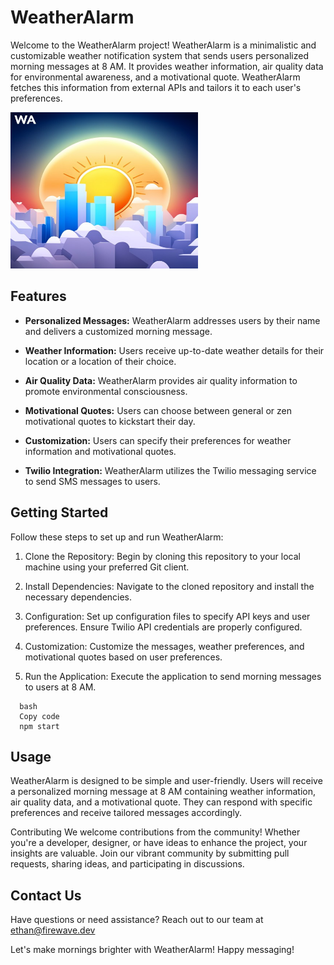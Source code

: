 # WeatherAlarm
Welcome to the WeatherAlarm project! WeatherAlarm is a minimalistic and customizable weather notification system that sends users personalized morning messages at 8 AM. It provides weather information, air quality data for environmental awareness, and a motivational quote. WeatherAlarm fetches this information from external APIs and tailors it to each user's preferences.

<img src="./images/ai.jpg" alt="Logo Image" width="300" height="250">

## Features
- **Personalized Messages:** WeatherAlarm addresses users by their name and delivers a customized morning message.

- **Weather Information:** Users receive up-to-date weather details for their location or a location of their choice.

- **Air Quality Data:** WeatherAlarm provides air quality information to promote environmental consciousness.

- **Motivational Quotes:** Users can choose between general or zen motivational quotes to kickstart their day.

- **Customization:** Users can specify their preferences for weather information and motivational quotes.

- **Twilio Integration:** WeatherAlarm utilizes the Twilio messaging service to send SMS messages to users.

## Getting Started
Follow these steps to set up and run WeatherAlarm:

1. Clone the Repository: Begin by cloning this repository to your local machine using your preferred Git client.

2. Install Dependencies: Navigate to the cloned repository and install the necessary dependencies.

3. Configuration: Set up configuration files to specify API keys and user preferences. Ensure Twilio API credentials are properly configured.

4. Customization: Customize the messages, weather preferences, and motivational quotes based on user preferences.

5. Run the Application: Execute the application to send morning messages to users at 8 AM.
```
  bash
  Copy code
  npm start
```

## Usage
WeatherAlarm is designed to be simple and user-friendly. Users will receive a personalized morning message at 8 AM containing weather information, air quality data, and a motivational quote. They can respond with specific preferences and receive tailored messages accordingly.

Contributing
We welcome contributions from the community! Whether you're a developer, designer, or have ideas to enhance the project, your insights are valuable. Join our vibrant community by submitting pull requests, sharing ideas, and participating in discussions.

## Contact Us
Have questions or need assistance? Reach out to our team at ethan@firewave.dev

Let's make mornings brighter with WeatherAlarm! Happy messaging!
